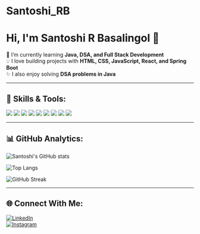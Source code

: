 # Santoshi_RB
# Hi, I'm Santoshi R Basalingol 👋

🌱 I’m currently learning **Java, DSA, and Full Stack Development**  
💡 I love building projects with **HTML, CSS, JavaScript, React, and Spring Boot**  
✨ I also enjoy solving **DSA problems in Java**  

---

## 🚀 Skills & Tools:
<p>
  <img src="https://img.shields.io/badge/HTML5-E34F26?style=for-the-badge&logo=html5&logoColor=white" />
  <img src="https://img.shields.io/badge/CSS3-1572B6?style=for-the-badge&logo=css3&logoColor=white" />
  <img src="https://img.shields.io/badge/JavaScript-F7DF1E?style=for-the-badge&logo=javascript&logoColor=black" />
  <img src="https://img.shields.io/badge/React-20232A?style=for-the-badge&logo=react&logoColor=61DAFB" />
  <img src="https://img.shields.io/badge/Java-ED8B00?style=for-the-badge&logo=openjdk&logoColor=white" />
  <img src="https://img.shields.io/badge/SpringBoot-6DB33F?style=for-the-badge&logo=springboot&logoColor=white" />
  <img src="https://img.shields.io/badge/Git-F05032?style=for-the-badge&logo=git&logoColor=white" />
  <img src="https://img.shields.io/badge/GitHub-181717?style=for-the-badge&logo=github&logoColor=white" />
  <img src="https://img.shields.io/badge/Bootstrap-7952B3?style=for-the-badge&logo=bootstrap&logoColor=white" />
</p>

---

## 📊 GitHub Analytics:
![Santoshi's GitHub stats](https://github-readme-stats.vercel.app/api?username=SantoshiRB00100&show_icons=true&theme=radical)

![Top Langs](https://github-readme-stats.vercel.app/api/top-langs/?username=SantoshiRB00100&layout=compact&theme=tokyonight)

![GitHub Streak](https://streak-stats.demolab.com?user=SantoshiRB00100&theme=neon&hide_border=true&date_format=M%20j%5B%2C%20Y%5D)

---

## 🌐 Connect With Me:
[![LinkedIn](https://img.shields.io/badge/LinkedIn-blue?style=for-the-badge&logo=linkedin)](https://www.linkedin.com/in/santoshi-r-basalingol-21519b2a2)  
[![Instagram](https://img.shields.io/badge/Instagram-pink?style=for-the-badge&logo=instagram)](https://www.instagram.com/invites/contact/?i=1h1mo3tbkiqhv&utm_content=sn7xlwd)
